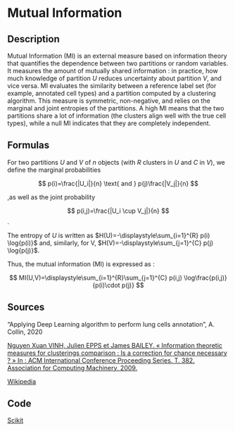 # Mutual Information

## Description 

Mutual Information (MI) is an external measure based on information theory that quantifies the dependence between two partitions or random variables.
It measures the amount of mutually shared information : in practice, how much knowledge of partition $U$ reduces uncertainty about partition $V$, and vice versa.
MI evaluates the similarity between a reference label set (for example, annotated cell types) and a partition computed by a clustering algorithm. This measure is symmetric, non-negative, and relies on the marginal and joint entropies of the partitions.
A high MI means that the two partitions share a lot of information (the clusters align well with the true cell types), while a null MI indicates that they are completely independent.

## Formulas 

For two partitions $U$ and $V$ of $n$ objects (with $R$ clusters in $U$ and $C$ in $V$), we define the marginal probabilities

$$
p(i)=\frac{|U_i|}{n} \text{ and } p(j)\frac{|V_j|}{n}
$$

,as well as the joint probability 

$$
p(i,j)=\frac{|U_i \cup V_j|}{n}
$$.

The entropy of $U$ is written as $H(U)=-\displaystyle\sum_{i=1}^{R} p(i) \log{p(i)}$ and, similarly, for V, $H(V)=-\displaystyle\sum_{j=1}^{C} p(j) \log{p(j)}$. 

Thus, the mutual information (MI) is expressed as :

$$
MI(U,V)=\displaystyle\sum_{i=1}^{R}\sum_{j=1}^{C} p(i,j) \log\frac{p(i,j)}{p(i)\cdot p(j)}
$$

## Sources 

“Applying Deep Learning algorithm to perform lung cells annotation”, A. Collin, 2020

[Nguyen Xuan VINH, Julien EPPS et James BAILEY. « Information theoretic measures for clusterings comparison : Is a correction for chance necessary ? » In : ACM International Conference Proceeding Series. T. 382. Association for Computing Machinery, 2009.](10.1145/1553374.1553511)

[Wikipedia](https://en.wikipedia.org/wiki/Mutual_information)

## Code 

[Scikit](https://scikit-learn.org/stable/modules/clustering.html#mutual-information-based-scores)
